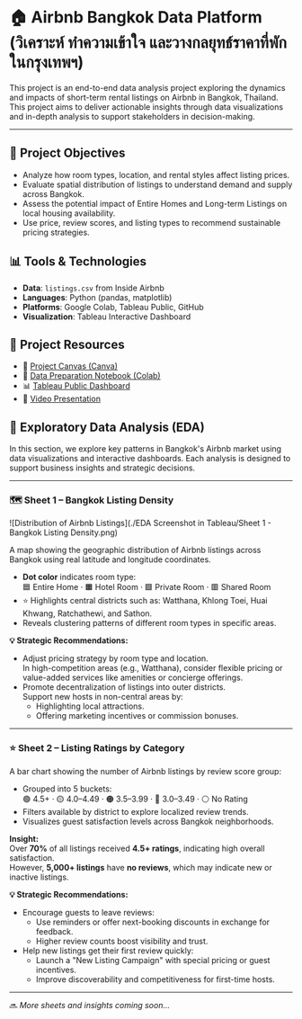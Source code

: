 # 🏠 Airbnb Bangkok Data Platform <br> (วิเคราะห์ ทำความเข้าใจ และวางกลยุทธ์ราคาที่พักในกรุงเทพฯ)

This project is an end-to-end data analysis project exploring the dynamics and impacts of short-term rental listings on Airbnb in Bangkok, Thailand. This project aims to deliver actionable insights through data visualizations and in-depth analysis to support stakeholders in decision-making.

---

## 📌 Project Objectives

- Analyze how room types, location, and rental styles affect listing prices.
- Evaluate spatial distribution of listings to understand demand and supply across Bangkok.
- Assess the potential impact of Entire Homes and Long-term Listings on local housing availability.
- Use price, review scores, and listing types to recommend sustainable pricing strategies.
  

## 📊 Tools & Technologies

- **Data**: `listings.csv` from Inside Airbnb  
- **Languages**: Python (pandas, matplotlib)  
- **Platforms**: Google Colab, Tableau Public, GitHub  
- **Visualization**: Tableau Interactive Dashboard

## 🔗 Project Resources

- 📄 [Project Canvas (Canva)](https://www.canva.com/design/DAGmXjOI3l0/ziHAPmuQZ_6Li6dkWGW9RQ/edit?utm_content=DAGmXjOI3l0&utm_campaign=designshare&utm_medium=link2&utm_source=sharebutton)
- 🧮 [Data Preparation Notebook (Colab)](https://colab.research.google.com/drive/1-02Nbqbo4TElalLMlemI1xjEYGpQB7U3?usp=sharing)
- 📊 [Tableau Public Dashboard](https://your-tableau-link-here)
- 🎥 [Video Presentation](https://your-youtube-link-here)

  
## 🧭 Exploratory Data Analysis (EDA)

In this section, we explore key patterns in Bangkok's Airbnb market using data visualizations and interactive dashboards. Each analysis is designed to support business insights and strategic decisions.

---

### 🗺️ Sheet 1 – Bangkok Listing Density

![Distribution of Airbnb Listings](./EDA Screenshot in Tableau/Sheet 1 - Bangkok Listing Density.png)

A map showing the geographic distribution of Airbnb listings across Bangkok using real latitude and longitude coordinates.

- **Dot color** indicates room type:  
  🟦 Entire Home · 🟧 Hotel Room · 🟩 Private Room · 🟥 Shared Room  
- ⭐ Highlights central districts such as: Watthana, Khlong Toei, Huai Khwang, Ratchathewi, and Sathon.
- Reveals clustering patterns of different room types in specific areas.

**💡 Strategic Recommendations:**

- Adjust pricing strategy by room type and location.  
  In high-competition areas (e.g., Watthana), consider flexible pricing or value-added services like amenities or concierge offerings.
- Promote decentralization of listings into outer districts.  
  Support new hosts in non-central areas by:
  - Highlighting local attractions.
  - Offering marketing incentives or commission bonuses.

---

### ⭐ Sheet 2 – Listing Ratings by Category

A bar chart showing the number of Airbnb listings by review score group:

- Grouped into 5 buckets:  
  🟢 4.5+ · 🟡 4.0–4.49 · 🟠 3.5–3.99 · 🔴 3.0–3.49 · ⚪ No Rating
- Filters available by district to explore localized review trends.
- Visualizes guest satisfaction levels across Bangkok neighborhoods.

**Insight:**  
Over **70%** of all listings received **4.5+ ratings**, indicating high overall satisfaction.  
However, **5,000+ listings** have **no reviews**, which may indicate new or inactive listings.

**💡 Strategic Recommendations:**

- Encourage guests to leave reviews:  
  - Use reminders or offer next-booking discounts in exchange for feedback.
  - Higher review counts boost visibility and trust.
- Help new listings get their first review quickly:
  - Launch a "New Listing Campaign" with special pricing or guest incentives.
  - Improve discoverability and competitiveness for first-time hosts.

---

🔜 _More sheets and insights coming soon..._
